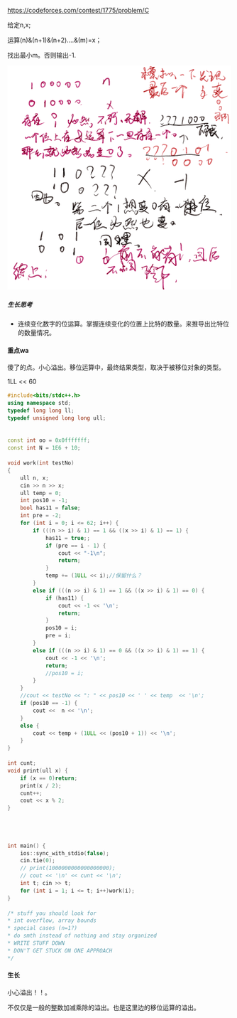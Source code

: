 https://codeforces.com/contest/1775/problem/C

给定n,x;

运算(n)&(n+1)&(n+2)....&(m)=x；

找出最小m。否则输出-1.





<img src="62d13b8b7e50535d36c645be24905b7fb6f2f68c.png" alt="62d13b8b7e50535d36c645be24905b7fb6f2f68c" style="zoom:67%;" />

##### 生长思考

- 连续变化数字的位运算。掌握连续变化的位置上比特的数量。来推导出比特位的数量情况。







#### 重点wa

傻了的点。小心溢出。移位运算中，最终结果类型，取决于被移位对象的类型。

1LL << 60

```cpp
#include<bits/stdc++.h>
using namespace std;
typedef long long ll;
typedef unsigned long long ull;


const int oo = 0x0fffffff;
const int N = 1E6 + 10;

void work(int testNo)
{
	ull n, x;
	cin >> n >> x;
	ull temp = 0;
	int pos10 = -1;
	bool has11 = false;
	int pre = -2;
	for (int i = 0; i <= 62; i++) {
		if (((n >> i) & 1) == 1 && ((x >> i) & 1) == 1) {
			has11 = true;;
			if (pre == i - 1) {
				cout << "-1\n";
				return;
			}
			temp += (1ULL << i);//保留什么？
		}
		else if (((n >> i) & 1) == 1 && ((x >> i) & 1) == 0) {
			if (has11) {
				cout << -1 << '\n';
				return;
			}
			pos10 = i;
			pre = i;
		}
		else if (((n >> i) & 1) == 0 && ((x >> i) & 1) == 1) {
			cout << -1 << '\n';
			return;
			//pos10 = i;
		}
	}
	//cout << testNo << ": " << pos10 << ' ' << temp  << '\n';
	if (pos10 == -1) {
		cout <<  n << '\n';
	}
	else {
		cout << temp + (1ULL << (pos10 + 1)) << '\n';
	}
}

int cunt;
void print(ull x) {
	if (x == 0)return;
	print(x / 2);
	cunt++;
	cout << x % 2;
}




int main() {
	ios::sync_with_stdio(false);
	cin.tie(0);
	// print(1000000000000000000);
	// cout << '\n' << cunt << '\n';
	int t; cin >> t;
	for (int i = 1; i <= t; i++)work(i);
}

/* stuff you should look for
* int overflow, array bounds
* special cases (n=1?)
* do smth instead of nothing and stay organized
* WRITE STUFF DOWN
* DON'T GET STUCK ON ONE APPROACH
*/
```



#### 生长

小心溢出！！。

不仅仅是一般的整数加减乘除的溢出。也是这里边的移位运算的溢出。

